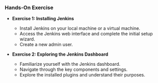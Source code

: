 ### Hands-On Exercise
- **Exercise 1: Installing Jenkins**
  - Install Jenkins on your local machine or a virtual machine.
  - Access the Jenkins web interface and complete the initial setup wizard.
  - Create a new admin user.

- **Exercise 2: Exploring the Jenkins Dashboard**
  - Familiarize yourself with the Jenkins dashboard.
  - Navigate through the key components and settings.
  - Explore the installed plugins and understand their purposes.
